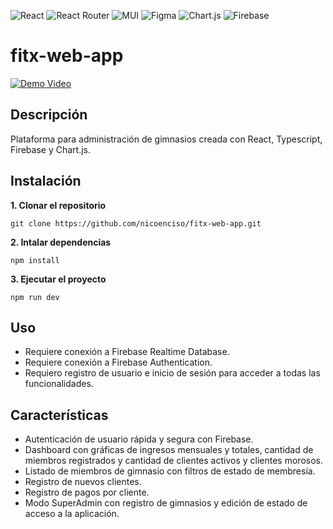 ![React](https://img.shields.io/badge/react-%2320232a.svg?style=for-the-badge&logo=react&logoColor=%2361DAFB) ![React Router](https://img.shields.io/badge/React_Router-CA4245?style=for-the-badge&logo=react-router&logoColor=white) ![MUI](https://img.shields.io/badge/MUI-%230081CB.svg?style=for-the-badge&logo=mui&logoColor=white) ![Figma](https://img.shields.io/badge/figma-%23F24E1E.svg?style=for-the-badge&logo=figma&logoColor=white) ![Chart.js](https://img.shields.io/badge/chart.js-F5788D.svg?style=for-the-badge&logo=chart.js&logoColor=white) ![Firebase](https://img.shields.io/badge/firebase-a08021?style=for-the-badge&logo=firebase&logoColor=ffcd34)
# fitx-web-app
   [![Demo Video](https://img.youtube.com/vi/8EtwAQU-ZxY/0.jpg)](https://www.youtube.com/watch?v=8EtwAQU-ZxY)

## Descripción
Plataforma para administración de gimnasios creada con React, Typescript, Firebase y Chart.js.

## Instalación

**1. Clonar el repositorio**
```
git clone https://github.com/nicoenciso/fitx-web-app.git
```
**2. Intalar dependencias**
```
npm install
```
**3. Ejecutar el proyecto**
```
npm run dev
```

## Uso
- Requiere conexión a Firebase Realtime Database.
- Requiere conexión a Firebase Authentication.
- Requiero registro de usuario e inicio de sesión para acceder a todas las funcionalidades.

## Características
- Autenticación de usuario rápida y segura con Firebase.
- Dashboard con gráficas de ingresos mensuales y totales, cantidad de miembros registrados y cantidad de clientes activos y clientes morosos.
- Listado de miembros de gimnasio con filtros de estado de membresía.
- Registro de nuevos clientes.
- Registro de pagos por cliente.
- Modo SuperAdmin con registro de gimnasios y edición de estado de acceso a la aplicación.

